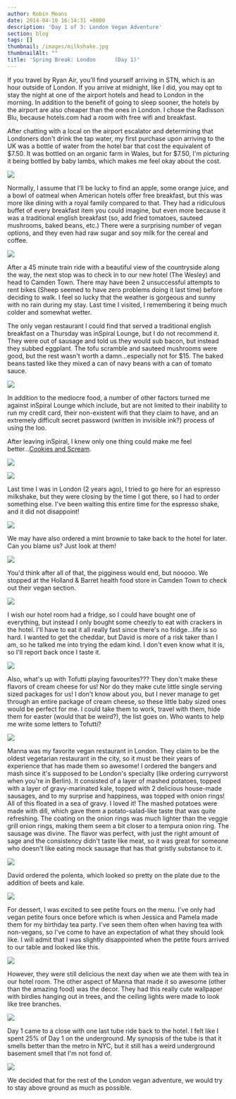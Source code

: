 ```yaml
---
author: Robin Means
date: 2014-04-10 16:14:31 +0000
description: 'Day 1 of 3: London Vegan Adventure'
section: blog
tags: []
thumbnail: /images/milkshake.jpg
thumbnailAlt: ""
title: 'Spring Break: London      (Day 1)'
---
```


If you travel by Ryan Air, you’ll find yourself arriving in STN, which is an hour outside of London. If you arrive at midnight, like I did, you may opt to stay the night at one of the airport hotels and head to London in the morning. In addition to the benefit of going to sleep sooner, the hotels by the airport are also cheaper than the ones in London. I chose the Radisson Blu, because hotels.com had a room with free wifi and breakfast.

After chatting with a local on the airport escalator and determining that Londoners don't drink the tap water, my first purchase upon arriving to the UK was a bottle of water from the hotel bar that cost the equivalent of $7.50. It was bottled on an organic farm in Wales, but for $7.50, I'm picturing it being bottled by baby lambs, which makes me feel okay about the cost.

![](/images/water.jpg)

Normally, I assume that I’ll be lucky to find an apple, some orange juice, and a bowl of oatmeal when American hotels offer free breakfast, but this was more like dining with a royal family compared to that. They had a ridiculous buffet of every breakfast item you could imagine, but even more because it was a traditional english breakfast (so, add fried tomatoes, sauteed mushrooms, baked beans, etc.) There were a surprising number of vegan options, and they even had raw sugar and soy milk for the cereal and coffee.

![](/images/radisson-breakfast.jpg)

After a 45 minute train ride with a beautiful view of the countryside along the way, the next stop was to check in to our new hotel (The Wesley) and head to Camden Town. There may have been 2 unsuccessful attempts to rent bikes (Sheep seemed to have zero problems doing it last time) before deciding to walk. I feel so lucky that the weather is gorgeous and sunny with no rain during my stay. Last time I visited, I remembering it being much colder and somewhat wetter.

The only vegan restaurant I could find that served a traditional english breakfast on a Thursday was inSpiral Lounge, but I do not recommend it. They were out of sausage and told us they would sub bacon, but instead they subbed eggplant. The tofu scramble and sauteed mushrooms were good, but the rest wasn't worth a damn...especially not for $15. The baked beans tasted like they mixed a can of navy beans with a can of tomato sauce.

![](/images/inspiral-lounge.jpg)

In addition to the mediocre food, a number of other factors turned me against inSpiral Lounge which include, but are not limited to their inability to run my credit card, their non-existent wifi that they claim to have, and an extremely difficult secret password (written in invisible ink?) process of using the loo.

After leaving inSpiral, I knew only one thing could make me feel better...[Cookies and Scream](http://cookiesandscream.com/). 

![](/images/cookies-n-scream-menu.jpg)

![](/images/cookies-n-scream-menu2.jpg)

Last time I was in London (2 years ago), I tried to go here for an espresso milkshake, but they were closing by the time I got there, so I had to order something else. I've been waiting this entire time for the espresso shake, and it did not disappoint!

![](/images/milkshake.jpg)

We may have also ordered a mint brownie to take back to the hotel for later. Can you blame us? Just look at them!

![](/images/mint-brownie.jpg)

You'd think after all of that, the pigginess would end, but nooooo. We stopped at the Holland & Barret health food store in Camden Town to check out their vegan section.

![](/images/hollandbarret.jpg)

I wish our hotel room had a fridge, so I could have bought one of everything, but instead I only bought some cheezly to eat with crackers in the hotel. I'll have to eat it all really fast since there's no fridge...life is so hard. I wanted to get the cheddar, but David is more of a risk taker than I am, so he talked me into trying the edam kind. I don't even know what it is, so I'll report back once I taste it.

![](/images/cheezly.jpg)

Also, what's up with Tofutti playing favourites??? They don't make these flavors of cream cheese for us! Nor do they make cute little single serving sized packages for us! I don't know about you, but I never manage to get through an entire package of cream cheese, so these little baby sized ones would be perfect for me. I could take them to work, travel with them, hide them for easter (would that be weird?), the list goes on. Who wants to help me write some letters to Tofutti?

![](/images/tofutti.jpg)

Manna was my favorite vegan restaurant in London. They claim to be the oldest vegetarian restaurant in the city, so it must be their years of experience that has made them so awesome! I ordered the bangers and mash since it's supposed to be London's specialty (like ordering curryworst when you're in Berlin). It consisted of a layer of mashed potatoes, topped with a layer of gravy-marinated kale, topped with 2 delicious house-made sausages, and to my surprise and happiness, was topped with onion rings! All of this floated in a sea of gravy. I loved it! The mashed potatoes were made with dill, which gave them a potato-salad-like taste that was quite refreshing. The coating on the onion rings was much lighter than the veggie grill onion rings, making them seem a bit closer to a tempura onion ring. The sausage was divine. The flavor was perfect, with just the right amount of sage and the consistency didn't taste like meat, so it was great for someone who doesn't like eating mock sausage that has that gristly substance to it.

![](/images/bangers-mash.jpg)

David ordered the polenta, which looked so pretty on the plate due to the addition of beets and kale.

![](/images/polenta.jpg)

For dessert, I was excited to see petite fours on the menu. I've only had vegan petite fours once before which is when Jessica and Pamela made them for my birthday tea party. I've seen them often when having tea with non-vegans, so I've come to have an expectation of what they should look like. I will admit that I was slightly disappointed when the petite fours arrived to our table and looked like this.

![](/images/petite-fours.jpg)

However, they were still delicious the next day when we ate them with tea in our hotel room. The other aspect of Manna that made it so awesome (other than the amazing food) was the decor. They had this really cute wallpaper with birdies hanging out in trees, and the ceiling lights were made to look like tree branches.

![](/images/bird-wallpaper.jpg)

Day 1 came to a close with one last tube ride back to the hotel. I felt like I spent 25% of Day 1 on the underground. My synopsis of the tube is that it smells better than the metro in NYC, but it still has a weird underground basement smell that I'm not fond of.

![](/images/tube.jpg)

We decided that for the rest of the London vegan adventure, we would try to stay above ground as much as possible.

